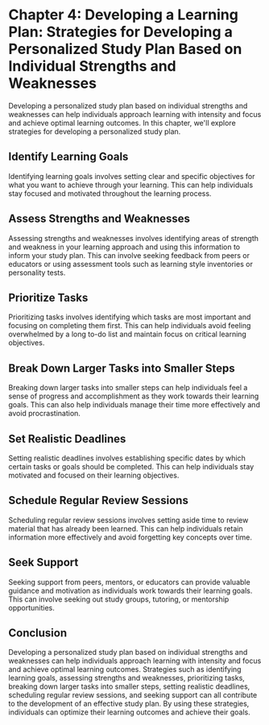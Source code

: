 Chapter 4: Developing a Learning Plan: Strategies for Developing a Personalized Study Plan Based on Individual Strengths and Weaknesses
=======================================================================================================================================

Developing a personalized study plan based on individual strengths and weaknesses can help individuals approach learning with intensity and focus and achieve optimal learning outcomes. In this chapter, we'll explore strategies for developing a personalized study plan.

Identify Learning Goals
-----------------------

Identifying learning goals involves setting clear and specific objectives for what you want to achieve through your learning. This can help individuals stay focused and motivated throughout the learning process.

Assess Strengths and Weaknesses
-------------------------------

Assessing strengths and weaknesses involves identifying areas of strength and weakness in your learning approach and using this information to inform your study plan. This can involve seeking feedback from peers or educators or using assessment tools such as learning style inventories or personality tests.

Prioritize Tasks
----------------

Prioritizing tasks involves identifying which tasks are most important and focusing on completing them first. This can help individuals avoid feeling overwhelmed by a long to-do list and maintain focus on critical learning objectives.

Break Down Larger Tasks into Smaller Steps
------------------------------------------

Breaking down larger tasks into smaller steps can help individuals feel a sense of progress and accomplishment as they work towards their learning goals. This can also help individuals manage their time more effectively and avoid procrastination.

Set Realistic Deadlines
-----------------------

Setting realistic deadlines involves establishing specific dates by which certain tasks or goals should be completed. This can help individuals stay motivated and focused on their learning objectives.

Schedule Regular Review Sessions
--------------------------------

Scheduling regular review sessions involves setting aside time to review material that has already been learned. This can help individuals retain information more effectively and avoid forgetting key concepts over time.

Seek Support
------------

Seeking support from peers, mentors, or educators can provide valuable guidance and motivation as individuals work towards their learning goals. This can involve seeking out study groups, tutoring, or mentorship opportunities.

Conclusion
----------

Developing a personalized study plan based on individual strengths and weaknesses can help individuals approach learning with intensity and focus and achieve optimal learning outcomes. Strategies such as identifying learning goals, assessing strengths and weaknesses, prioritizing tasks, breaking down larger tasks into smaller steps, setting realistic deadlines, scheduling regular review sessions, and seeking support can all contribute to the development of an effective study plan. By using these strategies, individuals can optimize their learning outcomes and achieve their goals.
